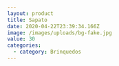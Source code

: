 ```yaml
---
layout: product
title: Sapato
date: 2020-04-22T23:39:34.166Z
image: /images/uploads/bg-fake.jpg
value: 30
categories:
  - category: Brinquedos
---
```

